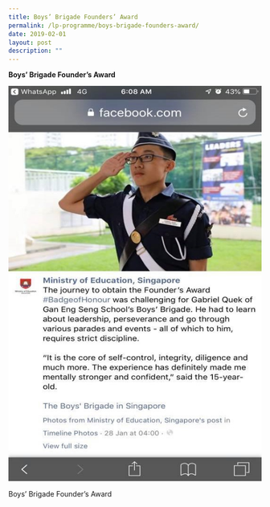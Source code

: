 ```yaml
---
title: Boys’ Brigade Founders’ Award
permalink: /lp-programme/boys-brigade-founders-award/
date: 2019-02-01
layout: post
description: ""
---
```

**Boys’ Brigade Founder’s Award**

![Boys’ Brigade Founder’s Award](/images/Boys-Brigade-Founders-Award.jpeg)

Boys’ Brigade Founder’s Award

